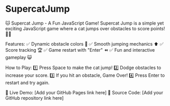 # SupercatJump 
🐱 Supercat Jump - A Fun JavaScript Game!
Supercat Jump is a simple yet exciting JavaScript game where a cat jumps over obstacles to score points! 🚀🐱

Features:
✅ Dynamic obstacle colors 🎨 ✅ Smooth jumping mechanics ⬆️ ✅ Score tracking 🏆 ✅ Game restart with "Enter" ⏪ ✅ Fun and interactive gameplay 😺

How to Play:
1️⃣ Press Space to make the cat jump! 2️⃣ Dodge obstacles to increase your score. 3️⃣ If you hit an obstacle, Game Over! 4️⃣ Press Enter to restart and try again.

🔗 Live Demo: [Add your GitHub Pages link here] 
📜 Source Code: [Add your GitHub repository link here]
